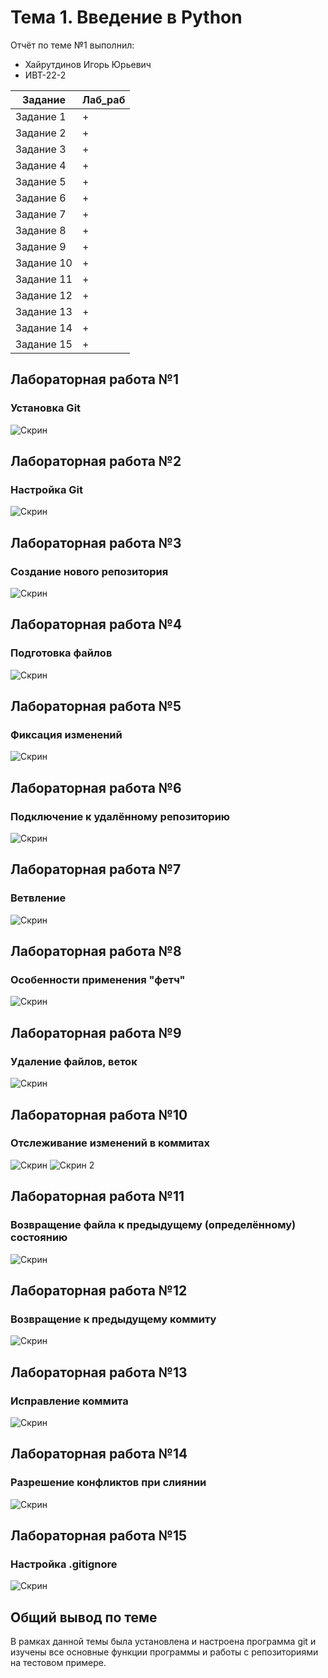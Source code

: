 # Тема 1. Введение в Python
Отчёт по теме №1 выполнил:
- Хайрутдинов Игорь Юрьевич
- ИВТ-22-2

| Задание | Лаб_раб |
| ------- | ------- |
| Задание 1 | + |
| Задание 2 | + |
| Задание 3 | + |
| Задание 4 | + |
| Задание 5 | + |
| Задание 6 | + |
| Задание 7 | + |
| Задание 8 | + |
| Задание 9 | + |
| Задание 10 | + |
| Задание 11 | + |
| Задание 12 | + |
| Задание 13 | + |
| Задание 14 | + |
| Задание 15 | + |

## Лабораторная работа №1
### Установка Git
![Скрин](https://github.com/a-arkham-3005/program_engineering/blob/Тема_1/screens/num1.jpg)
## Лабораторная работа №2
### Настройка Git
![Скрин](https://github.com/a-arkham-3005/program_engineering/blob/Тема_1/screens/num2.jpg)
## Лабораторная работа №3
### Создание нового репозитория
![Скрин](https://github.com/a-arkham-3005/program_engineering/blob/Тема_1/screens/num3.jpg)
## Лабораторная работа №4
### Подготовка файлов
![Скрин](https://github.com/a-arkham-3005/program_engineering/blob/Тема_1/screens/num4.jpg)
## Лабораторная работа №5
### Фиксация изменений
![Скрин](https://github.com/a-arkham-3005/program_engineering/blob/Тема_1/screens/num5.jpg)
## Лабораторная работа №6
### Подключение к удалённому репозиторию
![Скрин](https://github.com/a-arkham-3005/program_engineering/blob/Тема_1/screens/num6.jpg)
## Лабораторная работа №7
### Ветвление
![Скрин](https://github.com/a-arkham-3005/program_engineering/blob/Тема_1/screens/num7.jpg)
## Лабораторная работа №8
### Особенности применения "фетч"
![Скрин](https://github.com/a-arkham-3005/program_engineering/blob/Тема_1/screens/num8.jpg)
## Лабораторная работа №9
### Удаление файлов, веток
![Скрин](https://github.com/a-arkham-3005/program_engineering/blob/Тема_1/screens/num9.jpg)
## Лабораторная работа №10
### Отслеживание изменений в коммитах
![Скрин](https://github.com/a-arkham-3005/program_engineering/blob/Тема_1/screens/num10-1.jpg)
![Скрин 2](https://github.com/a-arkham-3005/program_engineering/blob/Тема_1/screens/num10-2.jpg)
## Лабораторная работа №11
### Возвращение файла к предыдущему (определённому) состоянию
![Скрин](https://github.com/a-arkham-3005/program_engineering/blob/Тема_1/screens/num11.jpg)
## Лабораторная работа №12
### Возвращение к предыдущему коммиту
![Скрин](https://github.com/a-arkham-3005/program_engineering/blob/Тема_1/screens/num12.jpg)
## Лабораторная работа №13
### Исправление коммита
![Скрин](https://github.com/a-arkham-3005/program_engineering/blob/Тема_1/screens/num13.jpg)
## Лабораторная работа №14
### Разрешение конфликтов при слиянии
![Скрин](https://github.com/a-arkham-3005/program_engineering/blob/Тема_1/screens/num14.jpg)
## Лабораторная работа №15
### Настройка .gitignore
![Скрин](https://github.com/a-arkham-3005/program_engineering/blob/Тема_1/screens/num15.jpg)
## Общий вывод по теме
В рамках данной темы была установлена и настроена программа git и изучены все основные функции программы и работы с репозиториями на тестовом примере.